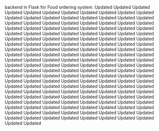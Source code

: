 backend in Flask for Food ordering system.
Updated
Updated
Updated
Updated
Updated
Updated
Updated
Updated
Updated
Updated
Updated
Updated
Updated
Updated
Updated
Updated
Updated
Updated
Updated
Updated
Updated
Updated
Updated
Updated
Updated
Updated
Updated
Updated
Updated
Updated
Updated
Updated
Updated
Updated
Updated
Updated
Updated
Updated
Updated
Updated
Updated
Updated
Updated
Updated
Updated
Updated
Updated
Updated
Updated
Updated
Updated
Updated
Updated
Updated
Updated
Updated
Updated
Updated
Updated
Updated
Updated
Updated
Updated
Updated
Updated
Updated
Updated
Updated
Updated
Updated
Updated
Updated
Updated
Updated
Updated
Updated
Updated
Updated
Updated
Updated
Updated
Updated
Updated
Updated
Updated
Updated
Updated
Updated
Updated
Updated
Updated
Updated
Updated
Updated
Updated
Updated
Updated
Updated
Updated
Updated
Updated
Updated
Updated
Updated
Updated
Updated
Updated
Updated
Updated
Updated
Updated
Updated
Updated
Updated
Updated
Updated
Updated
Updated
Updated
Updated
Updated
Updated
Updated
Updated
Updated
Updated
Updated
Updated
Updated
Updated
Updated
Updated
Updated
Updated
Updated
Updated
Updated
Updated
Updated
Updated
Updated
Updated
Updated
Updated
Updated
Updated
Updated
Updated
Updated
Updated
Updated
Updated
Updated
Updated
Updated
Updated
Updated
Updated
Updated
Updated
Updated
Updated
Updated
Updated
Updated
Updated
Updated
Updated
Updated
Updated
Updated
Updated
Updated
